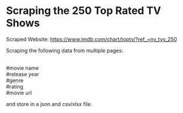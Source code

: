 # Scraping the 250 Top Rated TV Shows
Scraped Website: https://www.imdb.com/chart/toptv/?ref_=nv_tvv_250

Scraping the following data from multiple pages:

<br>#movie name
<br>#release year
<br>#genre
<br>#rating
<br>#movie url 

and store in a json and csv/xlsx file.


